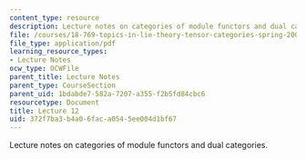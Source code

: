 ```yaml
---
content_type: resource
description: Lecture notes on categories of module functors and dual categories.
file: /courses/18-769-topics-in-lie-theory-tensor-categories-spring-2009/372f7ba3b4a06faca0545ee004d1bf67_MIT18_769S09_lec12.pdf
file_type: application/pdf
learning_resource_types:
- Lecture Notes
ocw_type: OCWFile
parent_title: Lecture Notes
parent_type: CourseSection
parent_uid: 1bdabde7-582a-7207-a355-f2b5fd84cbc6
resourcetype: Document
title: Lecture 12
uid: 372f7ba3-b4a0-6fac-a054-5ee004d1bf67
---
```

Lecture notes on categories of module functors and dual categories.

